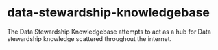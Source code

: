 # data-stewardship-knowledgebase
The Data Stewardship Knowledgebase attempts to act as a hub for Data stewardship knowledge scattered throughout the internet.
